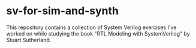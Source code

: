 # sv-for-sim-and-synth
This repository contains a collection of System Verilog exercises I've worked on while studying the book "RTL Modeling with SystemVerilog" by Stuart Sutherland.
